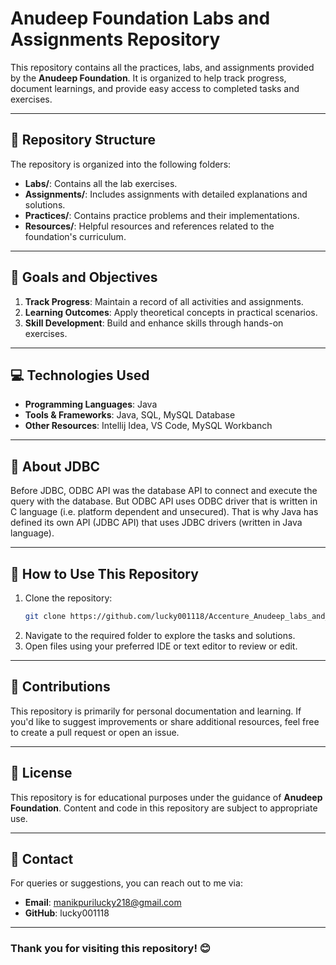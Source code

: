 # Anudeep Foundation Labs and Assignments Repository

This repository contains all the practices, labs, and assignments provided by the **Anudeep Foundation**. It is organized to help track progress, document learnings, and provide easy access to completed tasks and exercises.

---

## 📂 Repository Structure

The repository is organized into the following folders:

- **Labs/**: Contains all the lab exercises.
- **Assignments/**: Includes assignments with detailed explanations and solutions.
- **Practices/**: Contains practice problems and their implementations.
- **Resources/**: Helpful resources and references related to the foundation's curriculum.

---

## 🚀 Goals and Objectives

1. **Track Progress**: Maintain a record of all activities and assignments.
2. **Learning Outcomes**: Apply theoretical concepts in practical scenarios.
3. **Skill Development**: Build and enhance skills through hands-on exercises.

---

## 💻 Technologies Used

- **Programming Languages**: Java
- **Tools & Frameworks**: Java, SQL, MySQL Database
- **Other Resources**: Intellij Idea, VS Code, MySQL Workbanch

---

## 📂 About JDBC

Before JDBC, ODBC API was the database API to connect and execute the query with the database. But ODBC API uses ODBC driver that is written in C language (i.e. platform dependent and unsecured). That is why Java has defined its own API (JDBC API) that uses JDBC drivers (written in Java language).

---

## 🔖 How to Use This Repository

1. Clone the repository:
   ```bash
   git clone https://github.com/lucky001118/Accenture_Anudeep_labs_and_assignements.git
   ```
2. Navigate to the required folder to explore the tasks and solutions.
3. Open files using your preferred IDE or text editor to review or edit.

---

## 🤝 Contributions

This repository is primarily for personal documentation and learning. If you'd like to suggest improvements or share additional resources, feel free to create a pull request or open an issue.

---

## 📝 License

This repository is for educational purposes under the guidance of **Anudeep Foundation**. Content and code in this repository are subject to appropriate use.  

---

## 📧 Contact

For queries or suggestions, you can reach out to me via:
- **Email**: manikpurilucky218@gmail.com
- **GitHub**: lucky001118

---

### Thank you for visiting this repository! 😊
```


